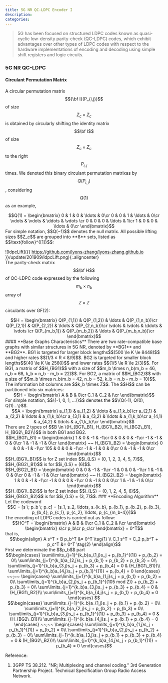 ```yaml
---
title: 5G NR QC-LDPC Encoder I
description: 
categories: 
---
```


>  5G has been focused on structured LDPC codes known as quasi-cyclic low-density parity-check (QC-LDPC) codes, which exhibit advantages over other types of LDPC codes with respect to the hardware implementations of encoding and decoding using simple shift registers and logic circuits.  

### **5G NR QC-LDPC**  
#### **Circulant Permutation Matrix**  
A circular permutation matrix $${\bf I}(P_{i,j})$$ of size $$Z_c \times Z_c$$ is obtained by circularly shifting the identity matrix $$\bf I$$ of size $$Z_c \times Z_c$$ to the right $$P_{i,j}$$ times. We denoted this binary circulant permutation matrixas by $$Q(P_{i,j})$$, considering $$Q(1)$$ as an example,  
<center>$$Q(1) = \begin{bmatrix}
0 & 1 & 0 & \ldots & 0\cr
0 & 0 & 1 & \ldots & 0\cr
\vdots & \vdots & \ddots & \vdots \cr
0 & 0 & 0 & \ldots & 1\cr
1 & 0 & 0 & \ldots & 0\cr
\end{bmatrix}$$</center>
For simple notation, $$Q(−1)$$ denotes the null matrix.  
All possible lifting sizes $$Z_c$$ are grouped into **8** sets, listed as $$\text{follow}^{[1]}$$:  
  
![ldpcLift]({{ https://github.com/lyons-zhang/lyons-zhang.github.io }}/update/201909/ldpcLift.png){:.aligncenter}  
The parity-check matrix $$\bf H$$ of QC-LDPC code expressed by the following $$m_b \times n_b$$ array of $$Z \times Z$$ circulants over GF(2):  
<center>$$H = \begin{bmatrix}
Q(P_{1,1}) & Q(P_{1,2}) & \ldots & Q(P_{1,n_b})\cr
Q(P_{2,1}) & Q(P_{2,2}) & \ldots & Q(P_{2,n_b})\cr
\vdots & \vdots & \ddots & \vdots \cr
Q(P_{m_b,1}) & Q(P_{m_b,2}) & \ldots & Q(P_{m_b,n_b})\cr
\end{bmatrix}$$</center>
#### **Base Graphs Characteristics**  
There are two rate-compatible base graphs with similar structures in 5G NR, denoted by **BG1** and **BG2**.  
BG1 is targeted for larger block lengths$$(500 \le K \le 8448)$$ and higher rates $$(1/3 ≤ R ≤ 8/9)$$.  
BG2 is targeted for smaller block lengths$$(40 \le K \le 2560)$$ and lower rates $$(1/5 \le R \le 2/3)$$.  
For BG1, a matrix of $$H_{BG1}$$ with a size of $$m_b \times n_b(m_b = 46, n_b = 68, k_b = n_b - m_b = 22)$$.  
For BG2, a matrix of $$H_{BG2}$$ with a size of $$m_b \times n_b(m_b = 42, n_b = 52, k_b = n_b - m_b = 10)$$.  
The information bit columns are $$k_b \times Z$$.  
The $$H$$ can be partitioned into six matrices:  
<center>$$H = \begin{bmatrix}
A & B & 0\cr
C_1 & C_2 & I\cr
\end{bmatrix}$$</center>  
For simple notation, $$\{-1, 0, 1, ...\}$$ denotes the $$\{Q(-1), Q(0), Q(1)...\}$$.  
<center>$$A = \begin{bmatrix}
a_{1,1} & a_{1,2} & \ldots & a_{1,k_b}\cr
a_{2,1} & a_{2,2} & \ldots & a_{1,k_b}\cr
a_{3,1} & a_{3,2} & \ldots & a_{1,k_b}\cr
a_{4,1} & a_{4,2} & \ldots & a_{1,k_b}\cr
\end{bmatrix}$$</center>
There are 2 types of $$B \in \{H_{BG1\_B1}, H_{BG1\_B2}, H_{BG2\_B1}, H_{BG2\_B2}\}$$ in both BG1 and BG2.  
<center>$$H_{BG1\_B1} = \begin{bmatrix}
1 &  0 & -1 & -1\cr
0 &  0 &  0 & -1\cr
-1 & -1 &  0 &  0\cr
1 & -1 & -1 &  0\cr
\end{bmatrix} ~~ H_{BG1\_B2} = \begin{bmatrix}
0 & 0 & -1 & -1\cr
105 & 0 & 0 & -1\cr
-1 & -1 & 0 & 0\cr
0 & -1 & -1 & 0\cr
\end{bmatrix}$$</center>  
$$H_{BG1\_B1}$$ is for Z set index $$i_{LS} = (0, 1, 2, 3, 4, 5, 7)$$, $$H_{BG2\_B1}$$ is for $$i_{LS} = (6)$$.  
<center>$$H_{BG2\_B1} = \begin{bmatrix}
0 & 0 & -1 & -1\cr
-1 & 0 & 0 & -1\cr
1 & -1 & 0 & 0\cr
0 & -1 & -1 & 0\cr
\end{bmatrix} ~~ H_{BG2\_B2} = \begin{bmatrix}
1 & 0 & -1 & -1\cr
-1 & 0 & 0 & -1\cr
0 & -1 & 0 & 0\cr
1 & -1 & -1 & 0\cr
\end{bmatrix}$$</center>  
$$H_{BG1\_B2}$$ is for Z set index $$i_{LS} = (0, 1, 2, 4, 5, 6)$$, $$H_{BG2\_B2}$$ is for $$i_{LS} = (3, 7)$$.  
### **Encoding Algorithm**  
Let the codeword  
<center>$$C = [s \; p_b \; p_c] = [s_1, s_2, \ldots, s_{k_b}, p_{b_1}, p_{b_2}, p_{b_3}, p_{b_4}, p_{c_1}, p_{c_2}, \ldots, p_{c_{m_b-4}}]$$</center>  
The encoding of LDPC codes is carried out as follow:  
<center>$$HC^T = \begin{bmatrix}
A & B & 0\cr
C_1 & C_2 & I\cr
\end{bmatrix} \begin{bmatrix}
s\cr
p_b\cr
p_c\cr
\end{bmatrix} = 0^T$$</center>
that is,  
<center>$$\begin{align}
A s^T + B p_b^T &= 0^T \tag{1} \\
C_1 s^T + C_2 p_b^T + p_c^T &= 0^T \tag{2} \end{align}$$</center>  
First we determinate the $$p_b$$ part  
<center>$$\begin{cases} 
\sum\limits_{j=1}^{k_b}a_{1,j}s_j + p_{b_1}^{(1)} + p_{b_2} = 0\\
\sum\limits_{j=1}^{k_b}a_{2,j}s_j + p_{b_1} + p_{b_2} + p_{b_3} = 0\\
\sum\limits_{j=1}^{k_b}a_{3,j}s_j + p_{b_3} + p_{b_4} = 0 & (H_{BG1\_B1})\\
\sum\limits_{j=1}^{k_b}a_{4,j}s_j + p_{b_1}^{(1)} + p_{b_4} = 0
\end{cases} ~~;~~
\begin{cases} 
\sum\limits_{j=1}^{k_b}a_{1,j}s_j + p_{b_1} + p_{b_2} = 0\\
\sum\limits_{j=1}^{k_b}a_{2,j}s_j + p_{b_1}^{(105 mod Z)} + p_{b_2} + p_{b_3} = 0\\
\sum\limits_{j=1}^{k_b}a_{3,j}s_j + p_{b_3} + p_{b_4} = 0 & (H_{BG1\_B2})\\
\sum\limits_{j=1}^{k_b}a_{4,j}s_j + p_{b_1} + p_{b_4} = 0
\end{cases} $$</center>  

<center>$$\begin{cases} 
\sum\limits_{j=1}^{k_b}a_{1,j}s_j + p_{b_1} + p_{b_2} = 0\\
\sum\limits_{j=1}^{k_b}a_{2,j}s_j + p_{b_2} + p_{b_3} = 0\\
\sum\limits_{j=1}^{k_b}a_{3,j}s_j + p_{b_1}^{(1)} + p_{b_3} + p_{b_4} = 0 & (H_{BG2\_B1})\\
\sum\limits_{j=1}^{k_b}a_{4,j}s_j + p_{b_1} + p_{b_4} = 0
\end{cases} ~~;~~
\begin{cases}
\sum\limits_{j=1}^{k_b}a_{1,j}s_j + p_{b_1}^{(1)} + p_{b_2} = 0\\
\sum\limits_{j=1}^{k_b}a_{2,j}s_j + p_{b_2} + p_{b_3} = 0\\
\sum\limits_{j=1}^{k_b}a_{3,j}s_j + p_{b_1} + p_{b_3} + p_{b_4} = 0 & (H_{BG2\_B2})\\
\sum\limits_{j=1}^{k_b}a_{4,j}s_j + p_{b_1}^{(1)} + p_{b_4} = 0
\end{cases}$$</center>  


Reference:  
1. 3GPP TS 38.212. "NR; Multiplexing and channel coding." 3rd Generation Partnership Project. Technical Specification Group Radio Access Network.
